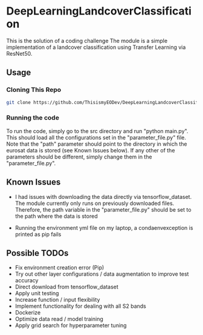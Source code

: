 # DeepLearningLandcoverClassification
This is the solution of a coding challenge
The module is a simple implementation of a landcover classification using Transfer Learning via ResNet50.

## Usage

### Cloning This Repo

```bash
git clone https://github.com/ThisismyEODev/DeepLearningLandcoverClassification.git
```

### Running the code

To run the code, simply go to the src directory and run "python main.py".
This should load all the configurations set in the "parameter_file.py" file.
Note that the "path" parameter should point to the directory in which the eurosat data is stored
(see Known Issues below).
If any other of the parameters should be different, simply change them in the "parameter_file.py".


## Known Issues

- I had issues with downloading the data directly via tensorflow_dataset. 
The module currently only runs on previously downloaded files.
Therefore, the path variable in the "parameter_file.py" should be set to the
path where the data is stored

- Running the environment yml file on my laptop, a condaenvexception is printed as pip fails


## Possible TODOs

- Fix environment creation error (Pip)
- Try out other layer configurations / data augmentation to improve test accuracy
- Direct download from tensorflow_dataset
- Apply unit testing
- Increase function / input flexibility
- Implement functionality for dealing with all S2 bands
- Dockerize
- Optimize data read / model training
- Apply grid search for hyperparameter tuning




